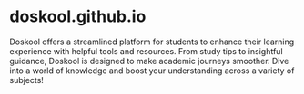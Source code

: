 # doskool.github.io
Doskool offers a streamlined platform for students to enhance their learning experience with helpful tools and resources. From study tips to insightful guidance, Doskool is designed to make academic journeys smoother. Dive into a world of knowledge and boost your understanding across a variety of subjects!
